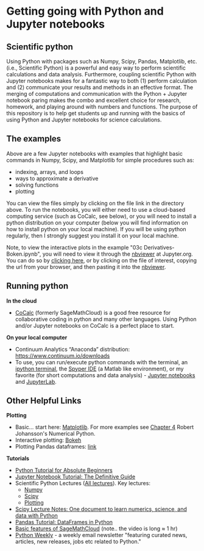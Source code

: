 # Getting going with Python and Jupyter notebooks

## Scientific python

Using Python with packages such as Numpy, Scipy, Pandas, Matplotlib, etc. (i.e., Scientific Python) is a powerful and easy way to perform scientific calculations and data analysis. Furthermore, coupling scientific Python with Jupyter notebooks makes for a fantastic way to both (1) perform calculation and (2) communicate your results and methods in an effective format. The merging of computations and communication with the Python + Jupyter notebook paring makes the combo and excellent choice for research, homework, and playing around with numbers and functions. The purpose of this repository is to help get students up and running with the basics of using Python and Jupyter notebooks for science calculations.

## The examples

Above are a few Jupyter notebooks with examples that highlight basic commands in Numpy, Scipy, and Matplotlib for simple procedures such as:
* indexing, arrays, and loops
* ways to approximate a derivative
* solving functions
* plotting

You can view the files simply by clicking on the file link in the directory above. To run the notebooks, you will either need to use a cloud-based computing service (such as CoCalc, see below), or you will need to install a python distribution on your computer (below you will find information on how to install python on your local machine). If you will be using python regularly, then I strongly suggest you install it on your local machine.

Note, to view the interactive plots in the example "03c Derivatives-Boken.ipynb", you will need to view it through the [nbviewer][1] at Jupyter.org. You can do so by [clicking here][2], or by clicking on the file of interest, copying the url from your browser, and then pasting it into the [nbviewer][3].

## Running python

**In the cloud**
* [CoCalc][4] (formerly SageMathCloud) is a good free resource for collaborative coding in python and many other languages. Using Python and/or Jupyter notebooks on CoCalc is a perfect place to start.

**On your local computer**
* Continuum Analytics “Anaconda” distribution: https://www.continuum.io/downloads
* To use, you can run/execute python commands with the terminal, an [ipython terminal][5], the [Spyper IDE][6] (a Matlab like environment), or my favorite (for short computations and data analysis) - [Jupyter notebooks][7] and [JupyterLab][8].

## Other Helpful Links

**Plotting**
* Basic… start here: [Matplotlib][9]. For more examples see [Chapter 4][10] Robert Johansson's Numerical Python.
* Interactive plotting: [Bokeh][11]
* Plotting Pandas dataframes: [link][12]

**Tutorials**
* [Python Tutorial for Absolute Beginners][13]
* [Jupyter Notebook Tutorial: The Definitive Guide][14]
* Scientific Python Lectures ([All lectures][15]). Key lectures:
	* [Numpy][16]
	* [Scipy][17]
	* [Plotting][18]
* [Scipy Lecture Notes: One document to learn numerics, science, and data with Python][19]
* [Pandas Tutorial: DataFrames in Python][20]
* [Basic features of SageMathCloud][21] (note.. the video is long ≈ 1 hr)
* [Python Weekly][22] - a weekly email newsletter "featuring curated news, articles, new releases, jobs etc related to Python." 

[1]:	http://nbviewer.jupyter.org/
[2]:	http://nbviewer.jupyter.org/github/kstrm/Starting-out-with-python/blob/master/03c%20Derivatives-Boken.ipynb
[3]:	http://nbviewer.jupyter.org/
[4]:	https://cocalc.com
[5]:	http://ipython.org/
[6]:	https://pythonhosted.org/spyder/
[7]:	http://jupyter.org/
[8]:	https://jupyterlab.readthedocs.io/en/stable/
[9]:	https://github.com/jrjohansson/scientific-python-lectures/blob/master/Lecture-4-Matplotlib.ipynb
[10]:	https://github.com/jrjohansson/numerical-python-book-code/blob/master/ch04-code-listing.ipynb
[11]:	http://bokeh.pydata.org/en/latest/
[12]:	http://pandas.pydata.org/pandas-docs/stable/visualization.html
[13]:	http://stackabuse.com/python-tutorial-for-absolute-beginners/
[14]:	https://www.datacamp.com/community/tutorials/tutorial-jupyter-notebook#gs.A793bLk
[15]:	https://github.com/jrjohansson/scientific-python-lectures
[16]:	http://nbviewer.jupyter.org/github/jrjohansson/scientific-python-lectures/blob/master/Lecture-2-Numpy.ipynb
[17]:	http://nbviewer.jupyter.org/github/jrjohansson/scientific-python-lectures/blob/master/Lecture-3-Scipy.ipynb
[18]:	https://github.com/jrjohansson/scientific-python-lectures/blob/master/Lecture-4-Matplotlib.ipynb
[19]:	http://www.scipy-lectures.org
[20]:	https://www.datacamp.com/community/tutorials/pandas-tutorial-dataframe-python#gs.D1109lg
[21]:	https://www.youtube.com/watch?v=_ff2HdME8MI
[22]:	https://www.pythonweekly.com